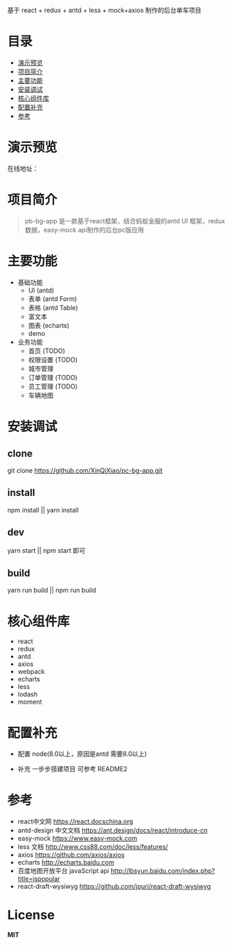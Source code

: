 #
  基于 react + redux + antd + less + mock+axios 制作的后台单车项目

# 目录
* [演示预览](#演示预览)
* [项目简介](#项目简介)
* [主要功能](#主要功能)
* [安装调试](#安装调试)
* [核心组件库](#核心组件库)
* [配置补充](#配置补充)
* [参考](#参考)

# 演示预览
  在线地址：

# 项目简介
> pb-bg-app 是一款基于react框架，结合蚂蚁金服的antd UI 框架，redux数据，easy-mock api制作的后台pc版应用


# 主要功能
* 基础功能
  * UI (antd)
  * 表单 (antd Form)
  * 表格 (antd Table)
  * 富文本 
  * 图表 (echarts)
  * demo
* 业务功能
  * 首页 (TODO)
  * 权限设置 (TODO)
  * 城市管理
  * 订单管理 (TODO)
  * 员工管理 (TODO)
  * 车辆地图
  

# 安装调试
  ## clone
  git clone https://github.com/XinQiXiao/pc-bg-app.git
  ## install
  npm install || yarn install
  ## dev
  yarn start || npm start 即可
  ## build
  yarn run build || npm run build

# 核心组件库
* react
* redux 
* antd
* axios
* webpack
* echarts
* less
* lodash
* moment

# 配置补充 
  * 配置
    node(8.0以上，原因是antd 需要8.0以上)

  * 补充
    一步步搭建项目 可参考 README2

# 参考 
  * react中文网 https://react.docschina.org
  * antd-design 中文文档 https://ant.design/docs/react/introduce-cn
  * easy-mock https://www.easy-mock.com
  * less 文档 http://www.css88.com/doc/less/features/
  * axios https://github.com/axios/axios
  * echarts http://echarts.baidu.com
  * 百度地图开放平台 javaScript api http://lbsyun.baidu.com/index.php?title=jspopular
  * react-draft-wysiwyg https://github.com/jpuri/react-draft-wysiwyg

# License

**MIT**